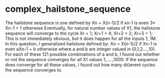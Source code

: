 # complex_hailstone_sequence

The hailstone sequence is one defined by
Xn = X(n-1)/2 if xn-1 is even
      3* Xn-1 + 1 otherwise
Eventually, for natural number values of X1, the hailstone sequence will converge to the cycle Xr = 1; Xr+1 =
4; Xr+2 = 2; Xr+3 = 1;. This is not immediately obvious, but it does happen for all the inputs 1; 1M.
In this question, I generalized hailstone defined by:
Xn = X(n-1)/2 if Xn-1 is even
      aXn-1 + b otherwise
where a and b are integer valued in (0,1,2....,10). For each of these 121 possible combinations of a and b, I found
out whether or not the sequence converges for all X1 values 1,.....,1000. If the sequence does converge for
all these values, I found out how many di¤erent cycles the sequence converges to.
